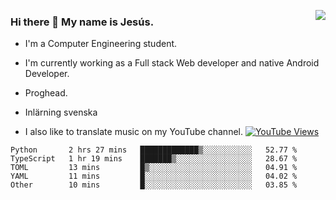 <img align='right' src="https://github-readme-stats-eight-rose-90.vercel.app
/api?username=JesusJimenezG&show_icons=true&theme=radical">

### Hi there 👋 My name is Jesús.
- I'm a Computer Engineering student.
- I'm currently working as a Full stack Web developer and native Android Developer.

- Proghead.
- Inlärning svenska
- I also like to translate music on my YouTube channel. [![YouTube Views](https://img.shields.io/youtube/channel/views/UCWnlcC4_sV9Imcy9ysQpxHA?style=social)](https://www.youtube.com/channel/UCWnlcC4_sV9Imcy9ysQpxHA)

<!--START_SECTION:waka-->

```text
Python       2 hrs 27 mins   █████████████▒░░░░░░░░░░░   52.77 %
TypeScript   1 hr 19 mins    ███████▒░░░░░░░░░░░░░░░░░   28.67 %
TOML         13 mins         █▒░░░░░░░░░░░░░░░░░░░░░░░   04.91 %
YAML         11 mins         █░░░░░░░░░░░░░░░░░░░░░░░░   04.02 %
Other        10 mins         █░░░░░░░░░░░░░░░░░░░░░░░░   03.85 %
```

<!--END_SECTION:waka-->

<!--
**JesusJimenezG/JesusJimenezG** is a ✨ _special_ ✨ repository because its `README.md` (this file) appears on your GitHub profile.

Here are some ideas to get you started:

- 🔭 I’m currently working on ...
- 🌱 I’m currently learning ...
- 👯 I’m looking to collaborate on ...
- 🤔 I’m looking for help with ...
- 💬 Ask me about ...
- 📫 How to reach me: ...
- 😄 Pronouns: ...
- ⚡ Fun fact: ...
-->
